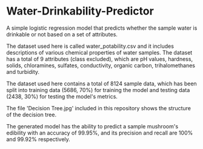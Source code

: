 # Water-Drinkability-Predictor

A simple logistic regression model that predicts whether the sample water is drinkable or not based on a set of attributes.

The dataset used here is called water_potability.csv and it includes descriptions of various chemical properties of water samples. The dataset has 
a total of 9 attributes (class excluded), which are pH values, hardness, solids, chloramines, sulfates, conductivity, organic carbon, trihalomethanes
and turbidity.

The dataset used here contains a total of 8124 sample data, which has been split into training data (5686, 70%) for training the model and testing data (2438, 30%) for testing the model's metrics.

The file 'Decision Tree.jpg' included in this repository shows the structure of the decision tree.

The generated model has the ability to predict a sample mushroom's edibility with an accuracy of 99.95%, and its precision and recall are 100% and 99.92% respectively.
